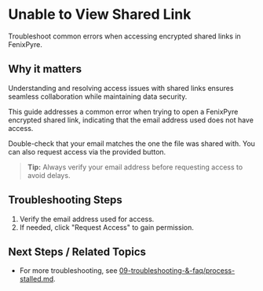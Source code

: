 # Unable to View Shared Link

Troubleshoot common errors when accessing encrypted shared links in FenixPyre.


## Why it matters
Understanding and resolving access issues with shared links ensures seamless collaboration while maintaining data security.

This guide addresses a common error when trying to open a FenixPyre encrypted shared link, indicating that the email address used does not have access.

Double-check that your email matches the one the file was shared with. You can also request access via the provided button.

<!-- IMG:     ./media/09-troubleshooting-&-faq/error-screenshot.png | Alt: Error message for inaccessible shared link -->

> **Tip:** Always verify your email address before requesting access to avoid delays.

## Troubleshooting Steps
1. Verify the email address used for access.
2. If needed, click "Request Access" to gain permission.

## Next Steps / Related Topics
- For more troubleshooting, see [09-troubleshooting-&-faq/process-stalled.md](/09-troubleshooting-&-faq/process-stalled).
